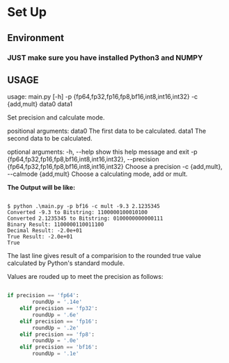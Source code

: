 # Set Up

## Environment

### JUST make sure you have installed Python3 and NUMPY

## USAGE

usage: main.py [-h] -p {fp64,fp32,fp16,fp8,bf16,int8,int16,int32} -c {add,mult} data0 data1

Set precision and calculate mode.

positional arguments:
  data0                 The first data to be calculated.
  data1                 The second data to be calculated.

optional arguments:
  -h, --help            show this help message and exit
  -p {fp64,fp32,fp16,fp8,bf16,int8,int16,int32}, --precision {fp64,fp32,fp16,fp8,bf16,int8,int16,int32}
                        Choose a precision
  -c {add,mult}, --calmode {add,mult}
                        Choose a calculating mode, add or mult.

**The Output will be like:**

```terminal

$ python .\main.py -p bf16 -c mult -9.3 2.1235345
Converted -9.3 to Bitstring: 1100000100010100
Converted 2.1235345 to Bitstring: 0100000000000111
Binary Result: 1100000110011100
Decimal Result: -2.0e+01
True Result: -2.0e+01
True

```

The last line gives result of a comparision to the rounded true value calculated by Python's standard module.

Values are rouded up to meet the precision as follows:

```python

if precision == 'fp64':
        roundUp = '.14e'
    elif precision == 'fp32':
        roundUp = '.6e'
    elif precision == 'fp16':
        roundUp = '.2e'
    elif precision == 'fp8':
        roundUp = '.0e'
    elif precision == 'bf16':
        roundUp = '.1e'

```